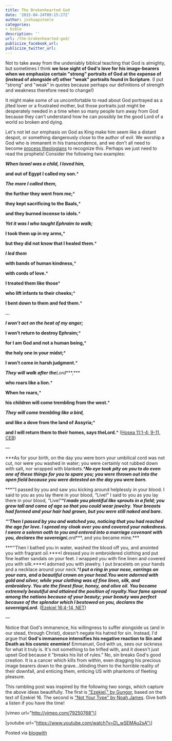 ```yaml
---
title: The Brokenhearted God
date: '2015-04-24T09:15:27Z'
author: joshuapsteele
categories:
- bible
description: ''
url: /the-brokenhearted-god/
publicize_facebook_url:
publicize_twitter_url:
---
```

Not to take away from the undeniably biblical teaching that God is almighty, but sometimes I think **we lose sight of God's love for his image-bearers when we emphasize certain "strong" portraits of God at the expense of (instead of alongside of) other "weak" portraits found in Scripture**. (I put "strong" and "weak" in quotes because perhaps our definitions of strength and weakness therefore need to change!)

It might make some of us uncomfortable to read about God portrayed as a jilted lover or a frustrated mother, but those portraits just might be desperately needed in a time when so many people turn away from God because they can't understand how he can possibly be the good Lord of a world so broken and dying.

Let's not let our emphasis on God as King make him seem like a distant despot, or something dangerously close to the author of evil. We worship a God who is immanent in his transcendence, and we don't all need to become [process theologians](http://en.wikipedia.org/wiki/Process_theology) to recognize this. Perhaps we just need to read the prophets! Consider the following two examples:

***When Israel was a child, I loved him,***

**and out of Egypt I called my son.***

***The more I called them,***

**the further they went from me;***

**they kept sacrificing to the Baals,***

**and they burned incense to idols.***

***Yet it was I who taught Ephraim to walk;***

**I took them up in my arms,***

**but they did not know that I healed them.***

***I led them***

**with bands of human kindness,***

**with cords of love.***

**I treated them like those***

**who lift infants to their cheeks;***

**I bent down to them and fed them.***

***…***

***I won’t act on the heat of my anger;***

**I won’t return to destroy Ephraim;***

**for I am God and not a human being,***

**the holy one in your midst;***

**I won’t come in harsh judgment.***

***They will walk after the****Lord****,***

**who roars like a lion.***

**When he roars,***

**his children will come trembling from the west.***

***They will come trembling like a bird,***

**and like a dove from the land of Assyria;***

**and I will return them to their homes, says the****Lord****.*** ([Hosea 11:1-4; 9-11, CEB](https://www.biblegateway.com/passage/?search=Hosea+11&amp;amp;version=CEB))

—

***As for your birth, on the day you were born your umbilical cord was not cut, nor were you washed in water; you were certainly not rubbed down with salt, nor wrapped with blankets.****No eye took pity on you to do even one of these things for you to spare you; you were thrown out into the open field because you were detested on the day you were born.***

***“‘I passed by you and saw you kicking around helplessly in your blood. I said to you as you lay there in your blood, “Live!” I said to you as you lay there in your blood, “Live!”****I made you plentiful like sprouts in a field; you grew tall and came of age so that you could wear jewelry. Your breasts had formed and your hair had grown, but you were still naked and bare.***

***“‘Then I passed by you and watched you, noticing that you had reached the age for love. I spread my cloak over you and covered your nakedness. I swore a solemn oath to you and entered into a marriage covenant with you, declares the sovereign****Lord****, and you became mine.***

***“‘Then I bathed you in water, washed the blood off you, and anointed you with fragrant oil.****I dressed you in embroidered clothing and put fine leather sandals on your feet. I wrapped you with fine linen and covered you with silk.****I adorned you with jewelry. I put bracelets on your hands and a necklace around your neck.****I put a ring in your nose, earrings on your ears, and a beautiful crown on your head.****You were adorned with gold and silver, while your clothing was of fine linen, silk, and embroidery. You ate the finest flour, honey, and olive oil. You became extremely beautiful and attained the position of royalty.****Your fame spread among the nations because of your beauty; your beauty was perfect because of the splendor which I bestowed on you, declares the sovereign****Lord****.*** ([Ezekiel 16:4-14, NET](https://www.biblegateway.com/passage/?search=Ezekiel%2016&amp;amp;version=NET))

—

Notice that God's immanence, his willingness to suffer alongside us (and in our stead, through Christ), doesn't negate his hatred for sin. Instead, I'd argue that **God's immanence intensifies his negative reaction to Sin and Death as his cosmic enemies!** Emmanuel, God with us, sees our sickness for what it truly is. It's not something to be trifled with, and it doesn't just upset God because it "breaks his list of rules." No, sin breaks God's good creation. It is a cancer which kills from within, even dragging his precious image bearers down to the grave…blinding them to the horrible reality of their downfall, and enticing them, enticing US with phantoms of fleeting pleasure.

This rambling post was inspired by the following two songs, which capture the above ideas beautifully. The first is ["Ezekiel," by Gungor](http://open.spotify.com/track/4xyARNLYUCYc0HubY88IX8), based on the text of Ezekiel 16. The second is ["Not Your Type" by Noah James](http://open.spotify.com/track/78BUC2TstlFmGvI1pvNhTT). Give both a listen if you have the time!

\[vimeo url="http://vimeo.com/79250768"\]

\[youtube url="https://www.youtube.com/watch?v=D\_wSEMAu2sA"\]

Posted via [blogwith](http://blogwith.co)